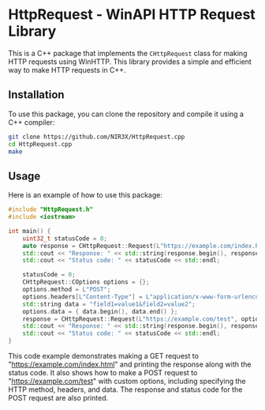 # HttpRequest - WinAPI HTTP Request Library

This is a C++ package that implements the `CHttpRequest` class for making HTTP requests using WinHTTP. This library provides a simple and efficient way to make HTTP requests in C++.

## Installation

To use this package, you can clone the repository and compile it using a C++ compiler:

```bash
git clone https://github.com/NIR3X/HttpRequest.cpp
cd HttpRequest.cpp
make
```

## Usage

Here is an example of how to use this package:

```cpp
#include "HttpRequest.h"
#include <iostream>

int main() {
	uint32_t statusCode = 0;
	auto response = CHttpRequest::Request(L"https://example.com/index.html", CHttpRequest::COptions {}, statusCode);
	std::cout << "Response: " << std::string(response.begin(), response.end()) << std::endl;
	std::cout << "Status code: " << statusCode << std::endl;

	statusCode = 0;
	CHttpRequest::COptions options = {};
	options.method = L"POST";
	options.headers[L"Content-Type"] = L"application/x-www-form-urlencoded";
	std::string data = "field1=value1&field2=value2";
	options.data = { data.begin(), data.end() };
	response = CHttpRequest::Request(L"https://example.com/test", options, statusCode);
	std::cout << "Response: " << std::string(response.begin(), response.end()) << std::endl;
	std::cout << "Status code: " << statusCode << std::endl;
}
```

This code example demonstrates making a GET request to "https://example.com/index.html" and printing the response along with the status code. It also shows how to make a POST request to "https://example.com/test" with custom options, including specifying the HTTP method, headers, and data. The response and status code for the POST request are also printed.

